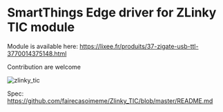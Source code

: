 # SmartThings Edge driver for ZLinky TIC module

Module is available here: https://lixee.fr/produits/37-zigate-usb-ttl-3770014375148.html


Contribution are welcome

![zlinky_tic](https://user-images.githubusercontent.com/1355524/209728509-ae196622-ae63-4290-ac8f-e47ee9a3c4b0.png)

Spec: https://github.com/fairecasoimeme/Zlinky_TIC/blob/master/README.md
